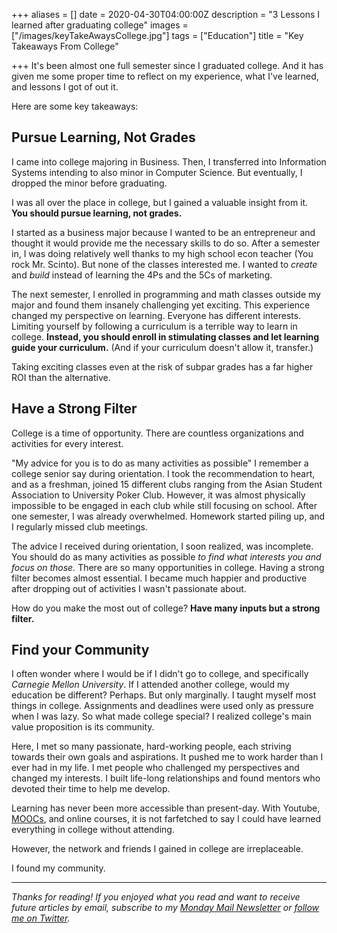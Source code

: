 +++
aliases = []
date = 2020-04-30T04:00:00Z
description = "3 Lessons I learned after graduating college"
images = ["/images/keyTakeAwaysCollege.jpg"]
tags = ["Education"]
title = "Key Takeaways From College"

+++
It's been almost one full semester since I graduated college. And it has given me some proper time to reflect on my experience, what I've learned, and lessons I got of out it.

Here are some key takeaways:

## Pursue Learning, Not Grades

I came into college majoring in Business. Then, I transferred into Information Systems intending to also minor in Computer Science. But eventually, I dropped the minor before graduating.

I was all over the place in college, but I gained a valuable insight from it. **You should pursue learning, not grades.**

I started as a business major because I wanted to be an entrepreneur and thought it would provide me the necessary skills to do so. After a semester in, I was doing relatively well thanks to my high school econ teacher (You rock Mr. Scinto). But none of the classes interested me. I wanted to _create_ and _build_ instead of learning the 4Ps and the 5Cs of marketing.

The next semester, I enrolled in programming and math classes outside my major and found them insanely challenging yet exciting. This experience changed my perspective on learning. Everyone has different interests. Limiting yourself by following a curriculum is a terrible way to learn in college. **Instead, you should enroll in stimulating classes and let learning guide your curriculum.** (And if your curriculum doesn't allow it, transfer.)

Taking exciting classes even at the risk of subpar grades has a far higher ROI than the alternative.

## Have a Strong Filter

College is a time of opportunity. There are countless organizations and activities for every interest.

"My advice for you is to do as many activities as possible" I remember a college senior say during orientation. I took the recommendation to heart, and as a freshman, joined 15 different clubs ranging from the Asian Student Association to University Poker Club. However, it was almost physically impossible to be engaged in each club while still focusing on school. After one semester, I was already overwhelmed. Homework started piling up, and I regularly missed club meetings.

The advice I received during orientation, I soon realized, was incomplete. You should do as many activities as possible _to find what interests you and focus on those._ There are so many opportunities in college. Having a strong filter becomes almost essential. I became much happier and productive after dropping out of activities I wasn't passionate about.

How do you make the most out of college? **Have many inputs but a strong filter.**

## Find your Community

I often wonder where I would be if I didn't go to college, and specifically _Carnegie Mellon University_. If I attended another college, would my education be different? Perhaps. But only marginally. I taught myself most things in college. Assignments and deadlines were used only as pressure when I was lazy. So what made college special? I realized college's main value proposition is its community.

Here, I met so many passionate, hard-working people, each striving towards their own goals and aspirations. It pushed me to work harder than I ever had in my life. I met people who challenged my perspectives and changed my interests. I built life-long relationships and found mentors who devoted their time to help me develop.

Learning has never been more accessible than present-day. With Youtube, [MOOCs](https://www.mooc.org/), and online courses, it is not farfetched to say I could have learned everything in college without attending.

However, the network and friends I gained in college are irreplaceable.

I found my community.

***

_Thanks for reading! If you enjoyed what you read and want to receive future articles by email, subscribe to my_ [_Monday Mail Newsletter_](https://mondaymail.substack.com/) _or_ [_follow me on Twitter_](https://twitter.com/AndyJGao)_._